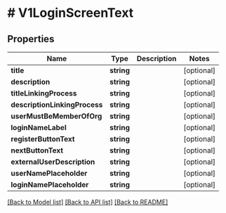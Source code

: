 # # V1LoginScreenText

## Properties

Name | Type | Description | Notes
------------ | ------------- | ------------- | -------------
**title** | **string** |  | [optional]
**description** | **string** |  | [optional]
**titleLinkingProcess** | **string** |  | [optional]
**descriptionLinkingProcess** | **string** |  | [optional]
**userMustBeMemberOfOrg** | **string** |  | [optional]
**loginNameLabel** | **string** |  | [optional]
**registerButtonText** | **string** |  | [optional]
**nextButtonText** | **string** |  | [optional]
**externalUserDescription** | **string** |  | [optional]
**userNamePlaceholder** | **string** |  | [optional]
**loginNamePlaceholder** | **string** |  | [optional]

[[Back to Model list]](../../README.md#models) [[Back to API list]](../../README.md#endpoints) [[Back to README]](../../README.md)
